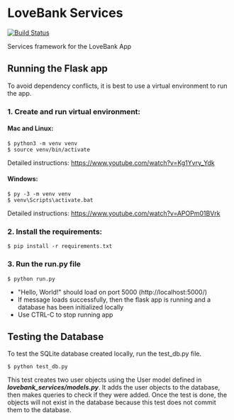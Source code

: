 
# LoveBank Services
[![Build Status](https://travis-ci.com/GittieLabs/lovebank-services.svg?branch=master)](https://travis-ci.com/GittieLabs/lovebank-services)

Services framework for the LoveBank App
## Running the Flask app
To avoid dependency conflicts, it is best to use a virtual environment to run the app.
### 1. Create and run virtual environment:
#### Mac and Linux:
```
$ python3 -m venv venv
$ source venv/bin/activate
```
Detailed instructions: https://www.youtube.com/watch?v=Kg1Yvry_Ydk

#### Windows:
```
$ py -3 -m venv venv
$ venv\Scripts\activate.bat
```
Detailed instructions: https://www.youtube.com/watch?v=APOPm01BVrk

### 2. Install the requirements:
```
$ pip install -r requirements.txt
```

### 3. Run the run.py file
```
$ python run.py
```
- "Hello, World!" should load on port 5000 (http://localhost:5000/)
- If message loads successfully, then the flask app is running and a database has been initialized locally
- Use CTRL-C to stop running app

## Testing the Database
To test the SQLite database created locally, run the test_db.py file.
```
$ python test_db.py
```
This test creates two user objects using the User model defined in ***lovebank_services/models.py***. It adds the user objects to the database, then makes queries to check if they were added. Once the test is done, the objects will not exist in the database because this test does not commit them to the database.
